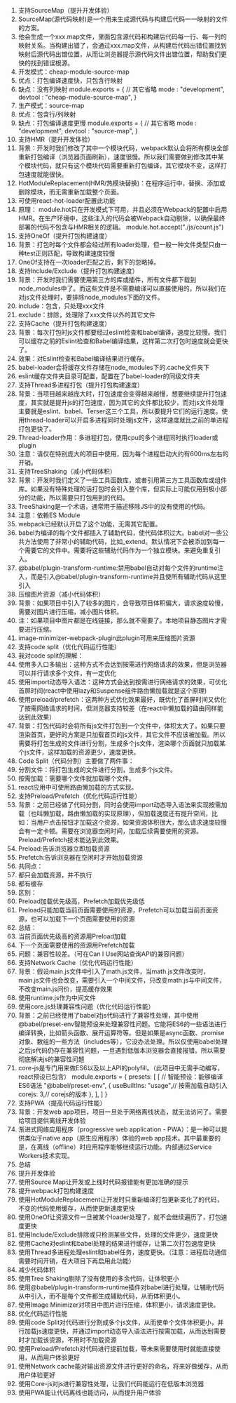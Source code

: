 1. 支持SourceMap（提升开发体验）
1. SourceMap(源代码映射)是一个用来生成源代码与构建后代码一一映射的文件的方案。
2. 他会生成一个xxx.map文件，里面包含源代码和构建后代码每一行、每一列的映射关系。当构建出错了，会通过xxx.map文件，从构建后代码出错位置找到映射后源代码出错位置，从而让浏览器提示源代码文件出错位置，帮助我们更快的找到错误根源。
3. 开发模式：cheap-module-source-map
  1. 优点：打包编译速度快，只包含行映射
  2. 缺点：没有列映射
module.exports = {
// 其它省略
    mode : "development",
    devtool : "cheap-module-source-map",
}
4. 生产模式：source-map
  1. 优点：包含行/列映射
  2. 缺点：打包编译速度更慢
module.exports = {
// 其它省略
    mode : "development",
    devtool : "source-map",
}
2. 支持HMR（提升开发体验）
1. 背景：开发时我们修改了其中一个模块代码，webpack默认会将所有模块全部重新打包编译（浏览器页面刷新），速度很慢。所以我们需要做到修改其中某个模块代码，就只有这个模块代码需要重新打包编译，其它模块不变，这样打包速度就能很快。
2. HotModuleReplacement(HMR/热模块替换)：在程序运行中，替换、添加或删除模块，而无需重新加载整个页面。
3. 可使用react-hot-loader配置此功能
4. 原理： module.hot只在开发模式下可用，并且必须在Webpack的配置中启用HMR。在生产环境中，这些注入的代码会被Webpack自动剔除，以确保最终部署的代码不包含与HMR相关的逻辑。
module.hot.accept("./js/count.js")
3. 支持OneOf（提升打包构建速度）
1. 背景：打包时每个文件都会经过所有loader处理，但一般一种文件类型只由一种test正则匹配，导致构建速度较慢
2. OneOf支持在一次loader匹配之后，剩下的忽略掉。
4. 支持Include/Exclude（提升打包构建速度）
1. 背景：开发时我们需要使用第三方的库或插件，所有文件都下载到node_modules中了。而这些文件是不需要编译可以直接使用的，所以我们在对js文件处理时，要排除node_modules下面的文件。
2. include：包含，只处理xxx文件
3. exclude：排除，处理除了xxx文件以外的其它文件
5. 支持Cache（提升打包构建速度）
1. 背景：每次打包时js文件都要经过eslint检查和babel编译，速度比较慢。我们可以缓存之前的Eslint检查和Babel编译结果，这样第二次打包时速度就会更快了。
2. 效果：对Eslint检查和Babel编译结果进行缓存。     
3. babel-loader会将缓存文件存储在node_modules下的.cache文件夹下
4. eslint缓存文件夹目录可配置，配置在了babel-loader的同级文件夹
6. 支持Thread多进程打包（提升打包构建速度）
1. 背景：当项目越来越庞大时，打包速度会变得越来越慢，想要继续提升打包速度，其实就是提升js的打包速度，因为其它的文件都比较少，而对js文件处理主要就是eslint、babel、Terser这三个工具，所以要提升它们的运行速度。使用thread-loader可以开启多进程同时处理js文件，这样速度就比之前的单进程打包更快了。
2. Thread-loader作用：多进程打包，使用cpu的多个进程同时执行loader或plugin
3. 注意：请仅在特别庞大的项目中使用，因为每个进程启动大约有600ms左右的开销。
7. 支持TreeShaking（减小代码体积）
1. 背景：开发时我们定义了一些工具函数库，或者引用第三方工具函数库或组件库。如果没有特殊处理的话打包时会引入整个库，但实际上可能仅用到极小部分的功能，所以需要只打包用到的代码。
2. TreeShaking是一个术语，通常用于描述移除JS中的没有使用的代码。
3. 注意：依赖ES Module
4. webpack已经默认开启了这个功能，无需其它配置。
5. babel为编译的每个文件都插入了辅助代码，使代码体积过大。babel对一些公共方法使用了非常小的辅助代码，比如_extend。默认情况下会被添加到每一个需要它的文件中。需要将这些辅助代码作为一个独立模块。来避免重复引入。
6. @babel/plugin-transform-runtime:禁用babel自动对每个文件的runtime注入，而是引入@babel/plugin-transform-runtime并且使所有辅助代码从这里引入
8. 压缩图片资源（减小代码体积）
1. 背景：如果项目中引入了较多的图片，会导致项目体积偏大，请求速度较慢，需要对图片进行压缩，减小图片体积。
2. 注：如果项目中图片都是在线链接，那么就不需要了。本地项目静态图片才需要进行压缩。
3. image-minimizer-webpack-plugin此plugin可用来压缩图片资源
9. 支持code split（优化代码运行性能）
1. 我对code split的理解：
  1. 使用多入口多输出：这种方式不会达到按需进行网络请求的效果，但是浏览器可以并行请求多个文件，有一定优化
  2. 使用import动态导入语法：这种方式会达到按需进行网络请求的效果，可优化首屏时间(react中使用lazy和Suspense组件路由懒加载就是这个原理)
  3. 使用preload/prefetch：这两种方式优化效果最好，既优化了首屏时间又优化了按需网络请求的时间，但浏览器支持较差（在react中懒加载的路由同样能达到此效果）
2. 背景：打包代码时会将所有js文件打包到一个文件中，体积太大了。如果只要渲染首页，更好的方案是只加载首页的js文件，其它文件不应该被加载。所以需要将打包生成的文件进行分割，生成多个js文件，渲染哪个页面就只加载某个js文件，这样加载的资源更少，速度更快。
3. Code Split（代码分割）主要做了两件事：
  1. 分割文件：将打包生成的文件进行分割，生成多个js文件。
  2. 按需加载：需要哪个文件就加载哪个文件。
  3. react应用中可使用路由懒加载的方式实现。
10. 支持Preload/Prefetch（优化代码运行性能）
1. 背景：之前已经做了代码分割，同时会使用import动态导入语法来实现按需加载（也叫懒加载，路由懒加载的实现原理），但加载速度还有提升空间，比如：当用户点击按钮才加载这个资源，如果资源体积很大，那么请求速度较慢会有一定卡顿。需要在浏览器空闲时间，加载后续需要使用的资源。Preload/Prefetch技术能达到此效果。
2. Preload:告诉浏览器立即加载资源
3. Prefetch:告诉浏览器在空闲时才开始加载资源
4. 共同点：
  1. 都只会加载资源，并不执行
  2. 都有缓存
5. 区别：
  1. Preload加载优先级高，Prefetch加载优先级低
  2. Preload只能加载当前页面需要使用的资源，Prefetch可以加载当前页面资源，也可以加载下一个页面需要使用的资源
6. 总结：
  1. 当前页面优先级高的资源用Preload加载
  2. 下一个页面需要使用的资源用Prefetch加载
7. 问题：兼容性较差。（可在Can I Use网站查询API的兼容问题）
11. 支持Network Cache（优化代码运行性能）
1. 背景：假设main.js文件中引入了math.js文件，当math.js文件改变时，main.js文件也会改变，需要引入一个中间文件，只改变math.js与中间文件，不改变main.js问价，提高缓存效果
2. 使用runtime.js作为中间文件
12. 使用core.js处理兼容性问题（优化代码运行性能）
1. 背景：之前已经使用了babel对js代码进行了兼容性处理，其中使用@babel/preset-env智能预设来处理兼容性问题。它能将ES6的一些语法进行编译转换，比如箭头函数、展开运算符等。但是如果是async函数、promise对象、数组的一些方法（includes等），它没办法处理。所以仅使用babel处理之后js代码仍存在兼容性问题，一旦遇到低版本浏览器会直接报错。所以需要彻底解决js的兼容性问题
2. core-js是专门用来做ES6以及以上API的polyfill。（此项目中无需手动编写，react预设已包含）
module.exports = {
    presets: [
    [
        // 智能预设：能够编译ES6语法
        "@babel/preset-env",
        {
            useBuiltIns: "usage",// 按需加载自动引入
            corejs: 3,// corejs的版本
        },
    ],
    ]
}
13. 支持PWA（提高代码运行性能）
1. 背景：开发web app项目，项目一旦处于网络离线状态，就无法访问了。需要给项目提供离线开发体验
2. 渐进式网络应用程序（progressive web application - PWA）：是一种可以提供类似于native app（原生应用程序）体验的web app技术。其中最重要的是，在离线（offline）时应用程序能够继续运行功能。内部通过Service Workers技术实现。
14. 总结
1. 提升开发体验
  1. 使用Source Map让开发或上线时代码报错能有更加准确的提示
2. 提升webpack打包构建速度
  1. 使用HotModuleReplacement让开发时只重新编译打包更新变化了的代码，不变的代码使用缓存，从而使更新速度更快
  2. 使用OneOf让资源文件一旦被某个loader处理了，就不会继续遍历了，打包速度更快
  3. 使用Include/Exclude排除或只检测某些文件，处理的文件更少，速度更快
  4. 使用Cache对eslint和babel处理的结果进行缓存，让第二次打包速度更快
  5. 使用Thread多进程处理eslint和babel任务，速度更快。（注意：进程启动通信需要时间开销，在大项目下再启用此功能）
3. 减少代码体积
  1. 使用Tree Shaking剔除了没有使用的多余代码，让体积更小
  2. 使用@babel/plugin-transform-runtime插件对babel进行处理，让辅助代码从中引入，而不是每个文件都生成辅助代码，从而体积更小。
  3. 使用Image Minimizer对项目中图片进行压缩，体积更小，请求速度更快。
4. 优化代码运行性能
  1. 使用code Split对代码进行分割成多个js文件，从而使单个文件体积更小，并行加载js速度更快，并通过import动态导入语法进行按需加载，从而达到需要时才加载该资源，不用时不加载资源
  2. 使用Preload/Prefetch对代码进行提前加载，等未来需要使用时就能直接使用，从而用户体验更好
  3. 使用Network cache能对输出资源文件进行更好的命名，将来好做缓存，从而用户体验更好
  4. 使用Core-js对js进行兼容性处理，让我们代码能运行在低版本浏览器
  5. 使用PWA能让代码离线也能访问，从而提升用户体验